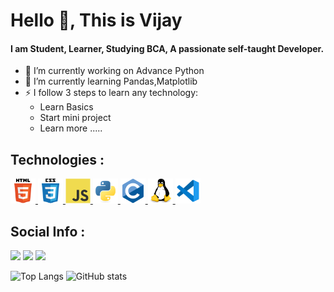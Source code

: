 # Hello 👋, This is Vijay
#### I am Student, Learner, Studying BCA, A passionate self-taught Developer.

- 🔭 I’m currently working on Advance Python
- 🌱 I’m currently learning Pandas,Matplotlib
- ⚡ I follow 3 steps to learn any technology:<br>
     - Learn Basics<br>
     - Start mini project<br>
     - Learn more .....
## Technologies :
<a href="#"> <img src="https://raw.githubusercontent.com/devicons/devicon/master/icons/html5/html5-original-wordmark.svg" alt="html5" width="40" height="40"/> </a>
<a href="#"> <img src="https://raw.githubusercontent.com/devicons/devicon/master/icons/css3/css3-original-wordmark.svg" alt="css3" width="40" height="40"/> </a>
<a href="#"> <img src="https://raw.githubusercontent.com/devicons/devicon/master/icons/javascript/javascript-original.svg" alt="Js" width="40" height="40"/> </a>
<a href="#"> <img src="https://raw.githubusercontent.com/devicons/devicon/master/icons/python/python-original.svg" alt="python" width="40" height="40"/> </a>
<a href="#"> <img src="https://raw.githubusercontent.com/devicons/devicon/master/icons/c/c-original.svg" alt="c" width="40" height="40"/> </a>
<a href="#"> <img src="https://raw.githubusercontent.com/devicons/devicon/master/icons/linux/linux-original.svg" alt="linux" width="40" height="40"/> </a>
<a href="#"> <img src="https://github.com/vscode-icons/vscode-icons/blob/master/icons/file_type_vscode.svg" alt="Visual Studio code" width="40" height="40"/> </a>

## Social Info :
[<img src="https://img.icons8.com/ios-glyphs/48/ffffff/github.png"/>](https://github.com/vijaySai-22)
[<img src="https://img.icons8.com/windows/48/ffffff/hackerrank.png"/>](https://www.hackerrank.com/vijaySai_22) 
[<img src="https://img.icons8.com/material-outlined/48/ffffff/twitter.png"/>](https://twitter.com/vijaySai_22)  

![Top Langs](https://github-readme-stats.vercel.app/api/top-langs/?username=vijaySai-22)
![GitHub stats](https://github-readme-stats.vercel.app/api?username=vijaySai-22&show_icons=true)

<!--<a href="#"> <img src="https://raw.githubusercontent.com/devicons/devicon/master/icons/bootstrap/bootstrap-plain-wordmark.svg" alt="bootstrap" width="40" height="40"/> </a> -->
<!-- <a href="#"> <img src="https://raw.githubusercontent.com/devicons/devicon/master/icons/java/java-original.svg" alt="java" width="40" height="40"/> </a> -->
<!--<a href="#"> <img src="https://img.icons8.com/ios-filled/50/ffffff/feathercoin.png" width="40" height="40"/> </a>-->
